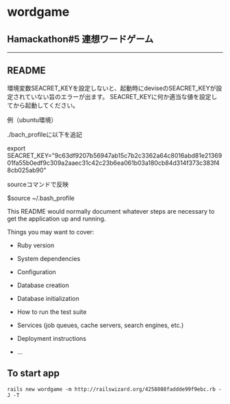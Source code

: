 # wordgame

## Hamackathon#5 連想ワードゲーム
---



## README

環境変数SEACRET_KEYを設定しないと、起動時にdeviseのSEACRET_KEYが設定されていない旨のエラーが出ます。
SEACRET_KEYに何か適当な値を設定してから起動してください。

例（ubuntu環境）

./bach_profileに以下を追記

export SEACRET_KEY="9c63df9207b56947ab15c7b2c3362a64c8016abd81e2136901fa55b0edf9c309a2aaec31c42c23b6ea061b03a180cb84d314f373c383f48cb025ab90"

sourceコマンドで反映

$source ~/.bash_profile

This README would normally document whatever steps are necessary to get the
application up and running.

Things you may want to cover:

* Ruby version

* System dependencies

* Configuration

* Database creation

* Database initialization

* How to run the test suite

* Services (job queues, cache servers, search engines, etc.)

* Deployment instructions

* ...


## To start app

```
rails new wordgame -m http://railswizard.org/4258808faddde99f9ebc.rb -J -T
``` 

